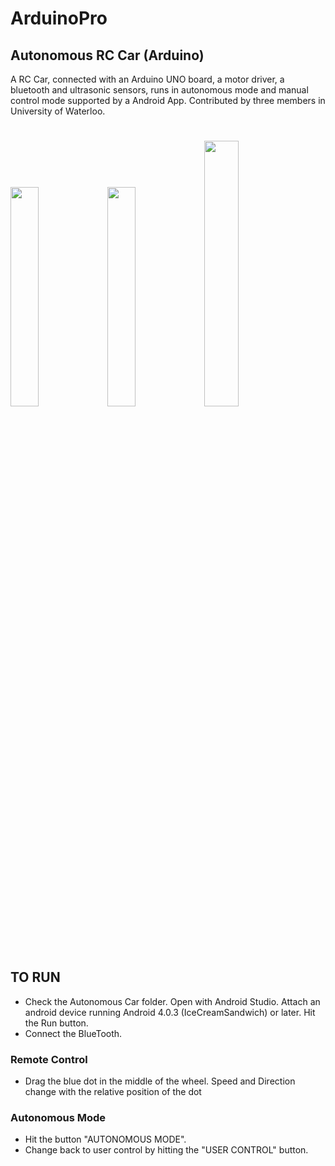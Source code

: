 # ArduinoPro
## Autonomous RC Car (Arduino)
A RC Car, connected with an Arduino UNO board, a motor driver, a bluetooth and ultrasonic sensors, runs in autonomous mode and manual control mode supported by a Android App. Contributed by three members in University of Waterloo.
#
<img src="https://user-images.githubusercontent.com/35350176/37191387-30a9028a-232d-11e8-95e9-70f1f32581ff.jpg" width=30%></img>
<img src="https://user-images.githubusercontent.com/35350176/37191391-3b9d259a-232d-11e8-9610-31547f5f7125.jpg" width=30%></img> 
<img src="https://user-images.githubusercontent.com/35350176/37191392-3e501f40-232d-11e8-8acf-2b86b0d9b9cc.jpg" width=33%></img> 
#
## TO RUN
- Check the Autonomous Car folder. Open with Android Studio. Attach an android device running Android 4.0.3 (IceCreamSandwich) or later. Hit the Run button.
- Connect the BlueTooth.
### Remote Control
- Drag the blue dot in the middle of the wheel. Speed and Direction change with the relative position of the dot
### Autonomous Mode
- Hit the button "AUTONOMOUS MODE".
- Change back to user control by hitting the "USER CONTROL" button. 
